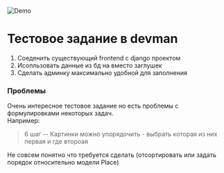 ![Demo](demo.gif "Project Demo")

# Тестовое задание в devman
1. Соеденить существующий frontend с django проектом
2. Исопльзовать данные из бд на вместо заглушек
3. Сделать админку максимально удобной для заполнения

### Проблемы
Очень интересное тестовое задание но есть проблемы с формулировками некоторых задач.  
Например:

> 6 шаг -- Картинки можно упорядочить - выбрать которая из них первая и где второая  

Не совсем понятно что требуется сделать (отсортировать или задать порядок относительно модели Place)
